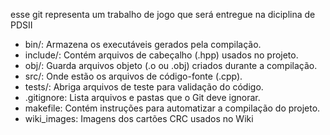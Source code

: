 esse git representa um trabalho de jogo que será entregue na diciplina de PDSII



- bin/: Armazena os executáveis gerados pela compilação.
- include/: Contém arquivos de cabeçalho (.hpp) usados no projeto.
- obj/: Guarda arquivos objeto (.o ou .obj) criados durante a compilação.
- src/: Onde estão os arquivos de código-fonte (.cpp).
- tests/: Abriga arquivos de teste para validação do código.
- .gitignore: Lista arquivos e pastas que o Git deve ignorar.
- makefile: Contém instruções para automatizar a compilação do projeto.
- wiki_images: Imagens dos cartões CRC usados no Wiki


